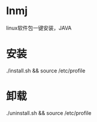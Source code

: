 # lnmj
linux软件包一键安装，JAVA
# 安装
./install.sh && source /etc/profile
# 卸载
./uninstall.sh && source /etc/profile

